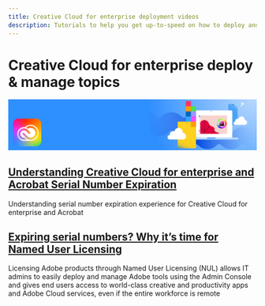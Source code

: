 ```yaml
---
title: Creative Cloud for enterprise deployment videos
description: Tutorials to help you get up-to-speed on how to deploy and manage Creative Cloud for enterprise apps
---
```


# Creative Cloud for enterprise deploy & manage topics

![Creative Cloud Hero Image](../assets/CCEbanner.png)

## [Understanding Creative Cloud for enterprise and Acrobat Serial Number Expiration](cceserial.md)

Understanding serial number expiration experience for Creative Cloud for enterprise and Acrobat

## [Expiring serial numbers? Why it’s time for Named User Licensing](nameduserlicensing.md)

Licensing Adobe products through Named User Licensing (NUL) allows IT admins to easily deploy and manage Adobe tools using the Admin Console and gives end users access to world-class creative and productivity apps and Adobe Cloud services, even if the entire workforce is remote
